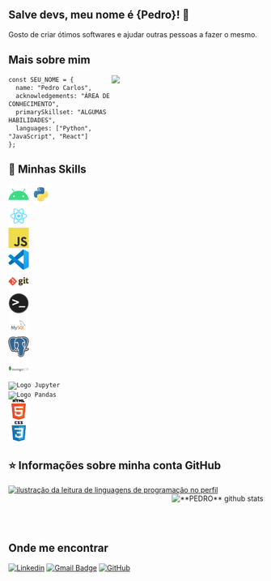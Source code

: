 ## Salve devs, meu nome é {Pedro}! 👋

Gosto de criar ótimos softwares e ajudar outras pessoas a fazer o mesmo.

## Mais sobre mim

<img align="right" width="300" src="https://i2.wp.com/allhtaccess.info/wp-content/uploads/2018/03/programming.gif?fit=1281%2C716&ssl=1" />

```Javasript
const SEU_NOME = {
  name: "Pedro Carlos",
  acknowledgements: "ÁREA DE CONHECIMENTO",
  primarySkillset: "ALGUMAS HABILIDADES",
  languages: ["Python", "JavaScript", "React"]
};
```

## 🚀 Minhas Skills

<code><img height="40" src="https://raw.githubusercontent.com/github/explore/80688e429a7d4ef2fca1e82350fe8e3517d3494d/topics/android/android.png" alt="Logo android"/></code>
<code><img height="40" src="https://raw.githubusercontent.com/github/explore/80688e429a7d4ef2fca1e82350fe8e3517d3494d/topics/python/python.png" alt="Logo python"/> </code>
<code><img height="40" src="https://raw.githubusercontent.com/github/explore/80688e429a7d4ef2fca1e82350fe8e3517d3494d/topics/react-native/react-native.png" alt="Logo react"/> </code>
<code><img height="40" src="https://raw.githubusercontent.com/github/explore/80688e429a7d4ef2fca1e82350fe8e3517d3494d/topics/javascript/javascript.png" alt="Logo javascript"/> </code>
<code><img height="40" src="https://raw.githubusercontent.com/github/explore/80688e429a7d4ef2fca1e82350fe8e3517d3494d/topics/visual-studio-code/visual-studio-code.png" alt="Logo visual studio"/> </code>
<code><img height="40" src="https://raw.githubusercontent.com/github/explore/80688e429a7d4ef2fca1e82350fe8e3517d3494d/topics/git/git.png" alt="Logo git"/> </code>
<code><img height="40" src="https://raw.githubusercontent.com/github/explore/80688e429a7d4ef2fca1e82350fe8e3517d3494d/topics/terminal/terminal.png" alt="Logo terminal"/> </code>
<code><img height="40" src="https://raw.githubusercontent.com/github/explore/80688e429a7d4ef2fca1e82350fe8e3517d3494d/topics/mysql/mysql.png" alt="Logo MySQL"/> </code>
<code><img height="40" src="https://raw.githubusercontent.com/github/explore/80688e429a7d4ef2fca1e82350fe8e3517d3494d/topics/postgresql/postgresql.png" alt="Logo PostegreSQL"/> </code>
<code><img height="40" src="https://raw.githubusercontent.com/github/explore/80688e429a7d4ef2fca1e82350fe8e3517d3494d/topics/mongodb/mongodb.png" alt="Logo MongoDB"/> </code>
<code><img height="40" src="https://upload.wikimedia.org/wikipedia/commons/thumb/3/38/Jupyter_logo.svg/883px-Jupyter_logo.svg.png" alt="Logo Jupyter"/> </code>
<code><img height="40" src="https://upload.wikimedia.org/wikipedia/commons/thumb/e/ed/Pandas_logo.svg/1200px-Pandas_logo.svg.png" alt="Logo Pandas"/> </code>
<code><img height="40" src="https://raw.githubusercontent.com/github/explore/80688e429a7d4ef2fca1e82350fe8e3517d3494d/topics/html/html.png" alt="Logo HTML"/> </code>
<code><img height="40" src="https://raw.githubusercontent.com/github/explore/80688e429a7d4ef2fca1e82350fe8e3517d3494d/topics/css/css.png" alt="Logo CSS"/> </code>


## ⭐ Informações sobre minha conta GitHub

<a href="https://github.com/pedroar9" title="Ilustração do Mapeamento de Linguagens">
  <img align="center" src="https://github-readme-stats.vercel.app/api/top-langs/?username=pedroar9&theme=dracula&hide_langs_below=1" alt="ilustração da leitura de linguagens de programação no perfil"/>
</a>

<a href="https://github.com/pedroar9" title="Ilustração do mapeamento do meu Perfil">
 <img align="right" src="https://github-readme-stats.vercel.app/api?username=pedroar9&show_icons=true&theme=dracula&line_height=30" alt="**PEDRO** github stats"/>
</a>

<br><br><br>
## Onde me encontrar

[![Linkedin](https://img.shields.io/badge/-pedroar9-blue?style=flat-square&logo=Linkedin&logoColor=white&link=https://www.linkedin.com/in/pedrocarlos-assis/)](https://www.linkedin.com/in/pedrocarlos-assis/)
[![Gmail Badge](https://img.shields.io/badge/-pedrocarlos.assis@gmail.com-006bed?style=flat-square&logo=Gmail&logoColor=white&link=mailto:pedrocarlos.assis@gmail.com)](mailto:pedrocarlos.assis@gmail.com)
[![GitHub](https://img.shields.io/github/followers/pedroar9?label=follow&style=social)](https://github.com/pedroar9)

